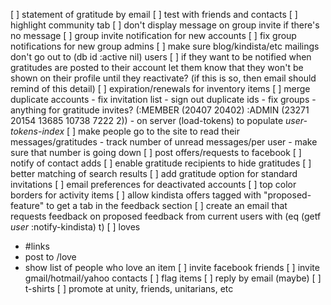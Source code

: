[ ] statement of gratitude by email
    [ ] test with friends and contacts
[ ] highlight community tab
[ ] don't display message on group invite if there's no message
[ ] group invite notification for new accounts
[ ] fix group notifications for new group admins
[ ] make sure blog/kindista/etc mailings don't go out to (db id :active nil) users
    [ ] if they want to be notified when gratitudes are posted to their account
        let them know that they won't be shown on their profile until they
        reactivate? (if this is so, then email should remind of this detail)
[ ] expiration/renewals for inventory items
[ ] merge duplicate accounts
    - fix invitation list
    - sign out duplicate ids
    - fix groups
    - anything for gratitude invites?
(:MEMBER (20407 20402) :ADMIN (23271 20154 13685 10738 7222 2))
    - on server (load-tokens) to populate *user-tokens-index*
[ ] make people go to the site to read their messages/gratitudes
    - track number of unread messages/per user
    - make sure that number is going down
[ ] post offers/requests to facebook
[ ] notify of contact adds
[ ] enable gratitude recipients to hide gratitudes
[ ] better matching of search results
[ ] add gratitude option for standard invitations
[ ] email preferences for deactivated accounts
[ ] top color borders for activity items
[ ] allow kindista offers tagged with "proposed-feature" to get a tab in the feedback section
    [ ] create an email that requests feedback on proposed feedback from current users with (eq (getf *user* :notify-kindista) t)
[ ] loves
   - #links
   - post to /love
   - show list of people who love an item
[ ] invite facebook friends
[ ] invite gmail/hotmail/yahoo contacts
[ ] flag items
[ ] reply by email (maybe)
[ ] t-shirts
[ ] promote at unity, friends, unitarians, etc

